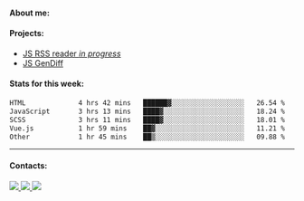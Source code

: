 #### About me:

#### Projects:
- [JS RSS reader *in progress*](https://github.com/GKoil/frontend-project-lvl3)
- [JS GenDiff](https://github.com/GKoil/GenDiff)

#### Stats for this week:
<!--START_SECTION:waka-->

```txt
HTML             4 hrs 42 mins   ██████▓░░░░░░░░░░░░░░░░░░   26.54 %
JavaScript       3 hrs 13 mins   ████▓░░░░░░░░░░░░░░░░░░░░   18.24 %
SCSS             3 hrs 11 mins   ████▓░░░░░░░░░░░░░░░░░░░░   18.01 %
Vue.js           1 hr 59 mins    ██▓░░░░░░░░░░░░░░░░░░░░░░   11.21 %
Other            1 hr 45 mins    ██▒░░░░░░░░░░░░░░░░░░░░░░   09.88 %
```

<!--END_SECTION:waka-->
---
#### Contacts:

<a target='_blank' title='LinkedIn' href="https://www.linkedin.com/in/gkoil/">
  <img src="https://img.shields.io/badge/LinkedIn-0077B5?style=for-the-badge&logo=linkedin&logoColor=white" />
</a>
<a target='_blank' title='Telegram' href="https://t.me/gkoil">
  <img src="https://img.shields.io/badge/Telegram-2CA5E0?style=for-the-badge&logo=telegram&logoColor=white" />
</a>
<a target='_blank' title='Gmail' href="mailto: gk.grigorev@gmail.com">
  <img src="https://img.shields.io/badge/Gmail-D14836?style=for-the-badge&logo=gmail&logoColor=white" />
</a>

